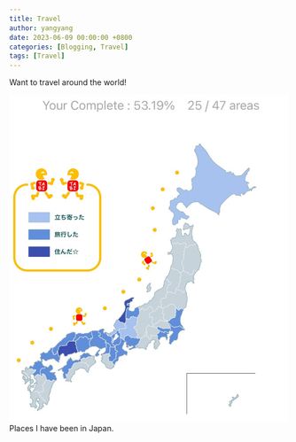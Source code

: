 ```yaml
---
title: Travel
author: yangyang
date: 2023-06-09 00:00:00 +0800
categories: [Blogging, Travel]
tags: [Travel]
---
```


Want to travel around the world!

![img-description](/images/japantrip.jpg)
Places I have been in Japan.